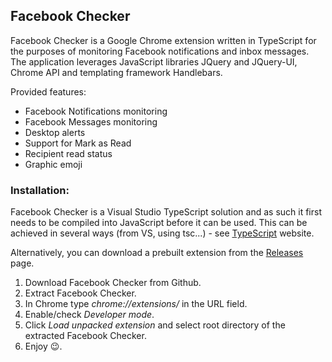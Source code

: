 ## Facebook Checker

Facebook Checker is a Google Chrome extension written in TypeScript for the purposes of monitoring Facebook notifications and inbox messages.
The application leverages JavaScript libraries JQuery and JQuery-UI, Chrome API and templating framework Handlebars.

Provided features:
* Facebook Notifications monitoring
* Facebook Messages monitoring
* Desktop alerts
* Support for Mark as Read
* Recipient read status
* Graphic emoji

### Installation:

Facebook Checker is a Visual Studio TypeScript solution and as such it first needs to be compiled into JavaScript before it can be used. This can be achieved in several ways (from VS, using tsc...) - see [TypeScript](http://www.typescriptlang.org/) website. 

Alternatively, you can download a prebuilt extension from the [Releases](https://github.com/dedocibula/facebook-checker/releases) page.

1. Download Facebook Checker from Github.
2. Extract Facebook Checker.
3. In Chrome type _chrome://extensions/_ in the URL field.
4. Enable/check _Developer mode_.
5. Click _Load unpacked extension_ and select root directory of the extracted Facebook Checker.
6. Enjoy :wink:.
